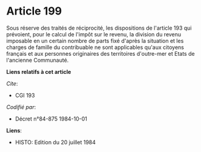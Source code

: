 # Article 199

Sous réserve des traités de réciprocité, les dispositions de l'article 193 qui prévoient, pour le calcul de l'impôt sur le
revenu, la division du revenu imposable en un certain nombre de parts fixé d'après la situation et les charges de famille du
contribuable ne sont applicables qu'aux citoyens français et aux personnes originaires des territoires d'outre-mer et Etats
de l'ancienne Communauté.

**Liens relatifs à cet article**

_Cite_:

  - CGI 193

_Codifié par_:

  - Décret n°84-875 1984-10-01

**Liens**:

  - HISTO: Edition du 20 juillet 1984
